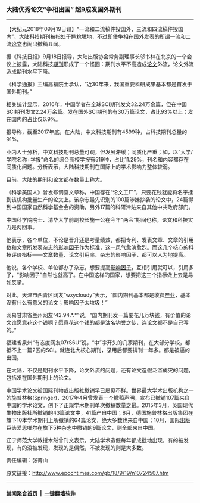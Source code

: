 ### 大陆优秀论文“争相出国” 超9成发国外期刊
------------------------

<p>【大纪元2018年09月19日讯】“一流和二流稿件投国外，三流和四流稿件投国内”，大陆科技<a href="http://www.epochtimes.com/gb/tag/%E6%9C%9F%E5%88%8A.html">期刊</a>被指处于尴尬境地，不过即使争相在国外发表的所谓一流和二流<a href="http://www.epochtimes.com/gb/tag/%E8%AE%BA%E6%96%87.html">论文</a>也闹出撤稿丑闻。</p>
<p>据《科技日报》9月18日报导，大陆出版协会常务副理事长邬书林在北京的一个会议上披露，大陆科技<a href="http://www.epochtimes.com/gb/tag/%E6%9C%9F%E5%88%8A.html">期刊</a>形成了一个怪圈：期刊水平不高造成<a href="http://www.epochtimes.com/gb/tag/%E8%AE%BA%E6%96%87.html">论文</a>外流，论文外流造成期刊水平下降。</p>
<p>《科学通报》主编高福院士承认，“近30年来，我国重要科研成果基本都是首发于国外期刊。”</p>
<p>相关统计显示，2016年，中国学者在全球SCI期刊发文32.24万余篇，但在中国SCI期刊发文2.24万余篇。发在国外SCI期刊的有30万篇论文，占比93%以上；发在国内的占比仅6.9%。</p>
<p>报导称，截至2017年底，在大陆，中文科技期刊有4599种，占科技期刊总量的91%。</p>
<p>业内人士分析，中文科技期刊总量可观，但发展滞缓；同质化严重；如，以“大学/学院名称+学报”命名的综合高校学报有519种，占比11.29%，刊名和内容都存在同质化问题。分析表示，大陆科技期刊在国际上的学术影响力整体较弱。</p>
<p>目前，大陆的期刊和论文都在数量上称大。</p>
<p>《科学美国人》曾发布调查文章称，中国存在“论文工厂”，只要花钱就能将名字挂到该机构批量生产的论文上。该杂志最先识别的100篇涉嫌抄袭的论文中，24篇得到中国国家自然科学基金会的资助，另外17篇的科研津贴来自其他中共政府部门。</p>
<p>中国科学院院士、清华大学前副校长施一公在今年“两会”期间也称，论文和科技实力是两回事。</p>
<p>他表示，各个单位，不论是晋升还是考量绩效，都把专利、发表文章、文章的引用数和文章所发表杂志的<a href="http://www.epochtimes.com/gb/tag/%E5%BD%B1%E5%93%8D%E5%9B%A0%E5%AD%90.html">影响因子</a>作为标准，这一风气愈演愈烈。而这几个核心的科技评价指标——文章数量、论文引用率、杂志的影响因子，都可以人为地提高。</p>
<p>他说，各个学校、单位都办了杂志，想要提高<a href="http://www.epochtimes.com/gb/tag/%E5%BD%B1%E5%93%8D%E5%9B%A0%E5%AD%90.html">影响因子</a>，互相引用就可以，引用多了，“影响因子”自然也就高了。在中国这样的国家，想要把这三个指标做上去是易如反掌。</p>
<p>对此，天津市西青区网友“wxycloudy”表示，“国内期刊基本都是收费<a href="http://www.epochtimes.com/gb/tag/%E4%BA%A7%E4%B8%9A.html">产业</a>，基本没有什么有意义的论文；影响因子太垃圾！”</p>
<p>网易甘肃省兰州网友“42.94.*.*”说，“国内期刊发一篇要花几万块钱，有价值的论文谁愿意花这个钱啊？愿意花这个钱的都是沽名钓誉之徒，连论文都不是自己写的。”</p>
<p>福建省泉州“有态度网友07rS6U”说，“中”字开头的几家期刊，在大部分学校，都抵不上一篇2区的SCI。就连北大核心期刊，录用后都要排刊一年多。都是被逼的出国。</p>
<p>在大陆，不仅是期刊水平下降，论文外流的问题，还有论文造假泛滥成灾的问题，包括发在国外期刊上的论文。</p>
<p>中国学术论文被国际刊物或出版社撤销早已屡见不鲜。世界最大学术出版机构之一的施普林格(Springer)，2017年4月曾发表一个撤稿声明，宣布已撤销107篇来自中国的学术论文，创下了正规学术期刊单次撤稿数量之最。2015年3月，英国现代生物出版社所撤销的43篇论文中，41篇产自中国；8月，德国施普林格出版集团在旗下10本学术期刊上所撤销的64篇论文，绝大多数也来自中国；10月，国际出版巨头爱思唯尔在旗下5种杂志中撤销的9篇论文，则全部来自中国。</p>
<p>辽宁师范大学教授木然曾刊文表示，大陆学术造假每年都成批地出现，有的被发现，有的没被发现，发现的是偶然，不被发现的则是大多数。</p>
<p>责任编辑：张菁山</p>

原文链接：http://www.epochtimes.com/gb/18/9/19/n10724507.htm


------------------------
#### [禁闻聚合首页](https://github.com/gfw-breaker/banned-news/blob/master/README.md) &nbsp;|&nbsp;  [一键翻墙软件](https://github.com/gfw-breaker/nogfw/blob/master/README.md)